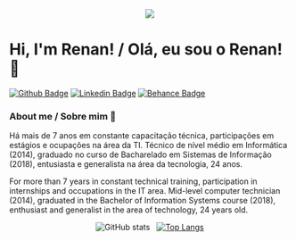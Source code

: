 <div align="center"> 

<img src="https://media-exp1.licdn.com/dms/image/C4D16AQEr5LJGzyO40A/profile-displaybackgroundimage-shrink_200_800/0/1594411235767?e=1625702400&v=beta&t=A3B7e7KgLieZjxr1S7bjAROAotOvSCfXGugPA8VOpoU">

</div>

# Hi, I'm Renan! / Olá, eu sou o Renan! 👋

[![Github Badge](https://img.shields.io/badge/-Github-000?style=flat-square&logo=Github&logoColor=white&link=https://github.com/RenanBorba)](https://github.com/RenanBorba)
[![Linkedin Badge](https://img.shields.io/badge/-LinkedIn-blue?style=flat-square&logo=Linkedin&logoColor=white&link=https://www.linkedin.com/in/renan-borba-95b294a3/)](https://www.linkedin.com/in/renan-borba-95b294a3/)
[![Behance Badge](https://img.shields.io/badge/-Behance-blue?style=flat-square&logo=Behance&logoColor=white&link=https://www.behance.net/renanborba2)](https://www.behance.net/renanborba2)


### About me / Sobre mim 🚀
Há mais de 7 anos em constante capacitação técnica, participações em estágios e ocupações na área da TI. Técnico de nível médio em Informática (2014), graduado no curso de Bacharelado em Sistemas de Informação (2018), entusiasta e generalista na área da tecnologia, 24 anos. <br> 

For more than 7 years in constant technical training, participation in internships and occupations in the IT area. Mid-level computer technician (2014), graduated in the Bachelor of Information Systems course (2018), enthusiast and generalist in the area of technology, 24 years old.

<div align="center"> 
  
![GitHub stats](https://github-readme-stats.vercel.app/api?username=RenanBorba&show_icons=true) &nbsp; [![Top Langs](https://github-readme-stats.vercel.app/api/top-langs/?username=RenanBorba&layout=compact)](https://github.com/RenanBorba) 

</div>

